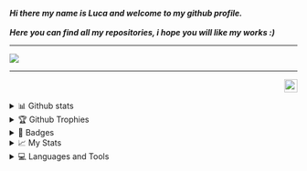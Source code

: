 ***Hi there my name is Luca and welcome to my github profile.***
<br><br>
***Here you can find all my repositories, i hope you will like my works :)***
<hr>
<img src = "https://github-widgetbox.vercel.app/api/profile?username=Lucksi&data=followers,stars,repositories,commits&theme=radical">
<hr>
<p align = "right">
  <img src = "https://visitcount.itsvg.in/api?id=Lucksi&icon=1&color=12" height="23px">
</p>
<details>
  <summary>📊 Github stats</summary>
  <hr>
<p align = "center">
<img src = "https://github-readme-stats.vercel.app/api?username=Lucksi&show_icons=true&theme=radical" width= "433px">
<img src= "https://github-readme-stats.vercel.app/api/top-langs/?username=Lucksi&layout=compact&theme=radical&langs_count=8">
<br>
<br>
<img src = "https://github-readme-streak-stats.herokuapp.com/?user=Lucksi&theme=radical&hide_border=false">
</p>
</details>
<details>
  <summary>🏆 Github Trophies</summary>
  <hr>
<p align = "center">
<img src = "https://github-profile-trophy.vercel.app/?username=Lucksi&theme=radical&row=2&column=3">
</p>
</details>
<details>
  <summary>💠 Badges</summary>
  <hr>
<p align = "center">
<a href = "https://www.credly.com/badges/e39e3365-e89f-4da6-ab09-3fe2e10a3ff8"><img src = "https://images.credly.com/size/340x340/images/242902b5-f527-42ad-865e-977c9e1b5b58/image.png" height = "100px" width = "auto"></a>
<a href = "https://www.credly.com/badges/6648b2e8-bbab-4a81-9678-ffb8db47d177"><img src = "https://images.credly.com/size/340x340/images/af8c6b4e-fc31-47c4-8dcb-eb7a2065dc5b/I2CS__1_.png"  height = "100px" width = "auto"></a>
<a href = "https://www.credly.com/badges/bfdf8298-70ab-4fc0-9cb1-496c9cb2cb6a"><img src = "https://images.credly.com/size/340x340/images/f9f3c533-9b5a-47eb-8a3e-5734663116c0/image.png" height = "100px" width = "auto"></a>
</p>
</details>
<details>
  <summary>📈 My Stats</summary>
  <hr>
  <p align = "center">
<img src = "https://github-profile-summary-cards.vercel.app/api/cards/repos-per-language?username=Lucksi&theme=radical" width = "280px">
<img src = "https://github-profile-summary-cards.vercel.app/api/cards/most-commit-language?username=Lucksi&theme=radical" width = "280px">
<br>
<img src = "https://github-profile-summary-cards.vercel.app/api/cards/stats?username=Lucksi&theme=radical" width = "280px">
<img src = "https://github-profile-summary-cards.vercel.app/api/cards/productive-time?username=Lucksi&theme=radical&utcOffset=2" width = "280px">
</p>
</details>
<details>
  <summary>💻 Languages and Tools</summary>
  <hr>
    <p align = "center">
        <img src = "https://img.shields.io/badge/html5-%23E34F26.svg?style=for-the-badge&logo=html5&logoColor=white">
        <img src = "https://img.shields.io/badge/css3-%231572B6.svg?style=for-the-badge&logo=css3&logoColor=white">
        <img src = "https://img.shields.io/badge/python-3670A0?style=for-the-badge&logo=python&logoColor=ffdd54">
        <img src = "https://img.shields.io/badge/php-%23777BB4.svg?style=for-the-badge&logo=php&logoColor=white">
        <img src = "https://img.shields.io/badge/c-%2300599C.svg?style=for-the-badge&logo=c&logoColor=white">
        <img src = "https://img.shields.io/badge/c++-%2300599C.svg?style=for-the-badge&logo=c%2B%2B&logoColor=white">
        <br>
        <img src = "https://img.shields.io/badge/shell_script-%23121011.svg?style=for-the-badge&logo=gnu-bash&logoColor=white">
        <img src = "https://img.shields.io/badge/javascript-%23323330.svg?style=for-the-badge&logo=javascript&logoColor=%23F7DF1E">
        <img src = "https://img.shields.io/badge/PowerShell-%235391FE.svg?style=for-the-badge&logo=powershell&logoColor=white">
        <img src = "https://img.shields.io/badge/Linux-FCC624?style=for-the-badge&logo=linux&logoColor=black">
        </p>
  </summary>
</details>